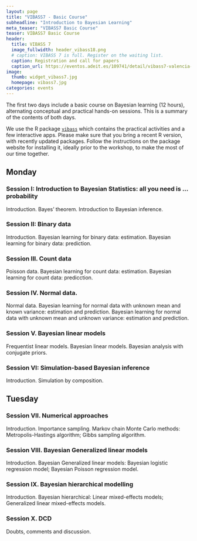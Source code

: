 ```yaml
---
layout: page
title: "VIBASS7 - Basic Course"
subheadline: "Introduction to Bayesian Learning"
meta_teaser: "VIBASS7 Basic Course"
teaser: VIBASS7 Basic Course
header:
  title: VIBASS 7
  image_fullwidth: header_vibass18.png
  # caption: VIBASS 7 is full. Register on the waiting list.
  caption: Registration and call for papers
  caption_url: https://eventos.adeit.es/109741/detail/vibass7-valencia-international-bayesian-summer-school.html
image:
  thumb: widget_vibass7.jpg
  homepage: vibass7.jpg
categories: events
---
```


The first two days include a basic course on Bayesian learning (12 hours), alternating conceptual and practical hands-on sessions.
This is a summary of the contents of both days.

We use the R package [`vibass`](http://vabar.es/vibass/) which contains the practical activities and a few interactive apps.
Please make sure that you bring a recent R version, with recently updated packages.
Follow the instructions on the package website for installing it, ideally prior to the workshop, to make the most of our time together.

## Monday

### Session I: __Introduction to Bayesian Statistics: all you need is … probability__

Introduction. Bayes’ theorem. Introduction to Bayesian inference.

### Session II: __Binary data__

Introduction. Bayesian learning for binary data: estimation. Bayesian learning for binary data: prediction.


### Session III. __Count data__

Poisson data. Bayesian learning for count data: estimation. Bayesian learning for count data: predicction.


### Session IV. __Normal data.__

Normal data. Bayesian learning for normal data with unknown mean and known variance: estimation and prediction. Bayesian learning for normal data with unknown mean and unknown variance: estimation and prediction.


### Session V. __Bayesian linear models__

Frequentist linear models. Bayesian linear models. Bayesian analysis with conjugate priors. 


### Session VI: __Simulation-based Bayesian inference__

Introduction. Simulation by composition.


## Tuesday

### Session VII. __Numerical approaches__

Introduction. Importance sampling. Markov chain Monte Carlo methods: Metropolis-Hastings algorithm; Gibbs sampling algorithm.


### Session VIII. __Bayesian Generalized linear models__

Introduction. Bayesian Generalized linear models: Bayesian logistic regression model; Bayesian Poisson regression model.


### Session IX. __Bayesian hierarchical modelling__

Introduction. Bayesian hierarchical: Linear mixed-effects models; Generalized linear mixed-effects models.


### Session X. __DCD__

Doubts, comments and discussion.

